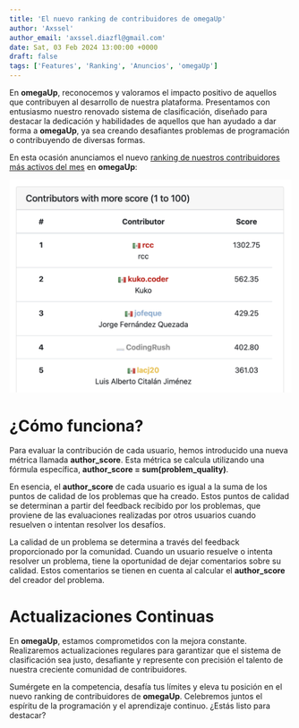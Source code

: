 ```yaml
---
title: 'El nuevo ranking de contribuidores de omegaUp'
author: 'Axssel'
author_email: 'axssel.diazfl@gmail.com'
date: Sat, 03 Feb 2024 13:00:00 +0000
draft: false
tags: ['Features', 'Ranking', 'Anuncios', 'omegaUp']
---
```


En **omegaUp**, reconocemos y valoramos el impacto positivo de aquellos que contribuyen al desarrollo de nuestra plataforma. Presentamos con entusiasmo nuestro renovado sistema de clasificación, diseñado para destacar la dedicación y habilidades de aquellos que han ayudado a dar forma a **omegaUp**, ya sea creando desafiantes problemas de programación o contribuyendo de diversas formas.

En esta ocasión anunciamos el nuevo [ranking de nuestros contribuidores más activos del mes](https://omegaup.com/rank/authors/) en **omegaUp**:

[![Ranking de Contribuidores](/images/Screen-Shot-2024-02-03-at-12.34.24-PM-1204x912.png)](/images/Screen-Shot-2024-02-03-at-12.34.24-PM.png)

¿Cómo funciona?
===============

Para evaluar la contribución de cada usuario, hemos introducido una nueva métrica llamada **author_score**. Esta métrica se calcula utilizando una fórmula específica, **author_score = sum(problem_quality)**.

En esencia, el **author_score** de cada usuario es igual a la suma de los puntos de calidad de los problemas que ha creado. Estos puntos de calidad se determinan a partir del feedback recibido por los problemas, que proviene de las evaluaciones realizadas por otros usuarios cuando resuelven o intentan resolver los desafíos.

La calidad de un problema se determina a través del feedback proporcionado por la comunidad. Cuando un usuario resuelve o intenta resolver un problema, tiene la oportunidad de dejar comentarios sobre su calidad. Estos comentarios se tienen en cuenta al calcular el **author_score** del creador del problema.

Actualizaciones Continuas
===============

En **omegaUp**, estamos comprometidos con la mejora constante. Realizaremos actualizaciones regulares para garantizar que el sistema de clasificación sea justo, desafiante y represente con precisión el talento de nuestra creciente comunidad de contribuidores.

Sumérgete en la competencia, desafía tus límites y eleva tu posición en el nuevo ranking de contribuidores de **omegaUp**. Celebremos juntos el espíritu de la programación y el aprendizaje continuo. ¿Estás listo para destacar?
